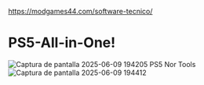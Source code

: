 https://modgames44.com/software-tecnico/
# PS5-All-in-One!
![Captura de pantalla 2025-06-09 194205](https://github.com/user-attachments/assets/204576f3-bf1e-44b1-adac-19ed2a265747)
PS5 Nor Tools
![Captura de pantalla 2025-06-09 194412](https://github.com/user-attachments/assets/3794376e-c437-4a83-867b-9e132cd4f3fe)
